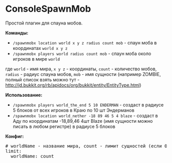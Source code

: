 ConsoleSpawnMob
===============

Простой плагин для спауна мобов.

<b>Команды:</b>
<ul>
<li><code>/spawnmobx location world x y z radius count mob</code> - спаун моба в координатах <code>world x y z</code></li>
<li><code>/spawnmobx players world radius count mob</code> - спаун моба около игроков в мире <code>world</code></li>
</ul>

где <code>world</code> - имя мира, <code>x y z</code> - координаты, <code>count</code> - количество мобов,
<code>radius</code> - радиус спауна мобов,
<code>mob</code> - имя сущности (например ZOMBIE, полный список взять можно тут - http://jd.bukkit.org/rb/apidocs/org/bukkit/entity/EntityType.html)

<b>Использование:</b>
<ul>
<li><code>/spawnmobx players world_the_end 5 10 ENDERMAN</code> - создаст в радиусе 5 блоков от всех игроков в Краю по 10 шт Эндерманов</li>
<li><code>/spawnmobx location world_nether -18 89 46 5 4 blaze</code> - создаст в Аду по координатам -18,89,46 4шт Blaze (имя сущности можно писать в любом регистре) в радиусе 5 блоков</li>
</ul>

<b>Конфиг:</b>
<pre>
# worldName - название мира, count - лимит сущностей (если 0, то безлимитно доступен спаун командой)
limit:
  worldName: count
</pre>
